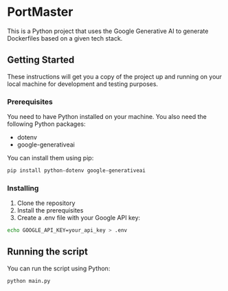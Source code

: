 # PortMaster

This is a Python project that uses the Google Generative AI to generate Dockerfiles based on a given tech stack.

## Getting Started

These instructions will get you a copy of the project up and running on your local machine for development and testing purposes.

### Prerequisites

You need to have Python installed on your machine. You also need the following Python packages:

- dotenv
- google-generativeai

You can install them using pip:

```bash
pip install python-dotenv google-generativeai
```

### Installing

1. Clone the repository
2. Install the prerequisites
3. Create a .env file with your Google API key: 

```bash
echo GOOGLE_API_KEY=your_api_key > .env
```

## Running the script

You can run the script using Python:

```bash
python main.py
```